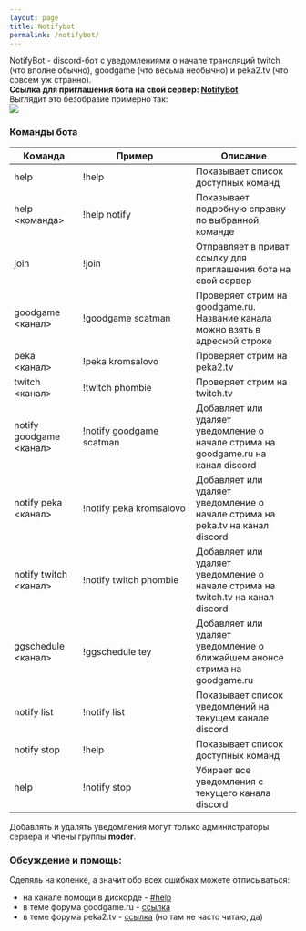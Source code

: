 ```yaml
---
layout: page
title: Notifybot
permalink: /notifybot/
---
```


NotifyBot - discord-бот с уведомлениями о начале трансляций twitch (что вполне обычно), goodgame (что весьма необычно) и peka2.tv (что совсем уж странно).  
**Ссылка для приглашения бота на свой сервер: [NotifyBot](https://discordapp.com/oauth2/authorize?scope=bot&client_id=271980523809669122&permissions=67357696)**  
Выглядит это безобразие примерно так:  
![](https://kavaban.ga/data/_uploaded/image/notifybot-twitch.png)

### Команды бота

| Команда                 | Пример                   | Описание                                                                          |
| ----------------------- | ------------------------ | --------------------------------------------------------------------------------- |
| help                    | !help                    | Показывает список доступных команд                                                |
| help <команда>          | !help notify             | Показывает подробную справку по выбранной команде                                 |
| join                    | !join                    | Отправляет в приват ссылку для приглашения бота на свой сервер                    |
| goodgame <канал>        | !goodgame scatman        | Проверяет стрим на goodgame.ru. Название канала можно взять в адресной строке     |
| peka  <канал>           | !peka kromsalovo         | Проверяет стрим на peka2.tv                                                       |
| twitch <канал>          | !twitch phombie          | Проверяет стрим на twitch.tv                                                      |
| notify goodgame <канал> | !notify goodgame scatman | Добавляет или удаляет уведомление о начале стрима на goodgame.ru на канал discord |
| notify peka <канал>     | !notify peka kromsalovo  | Добавляет или удаляет уведомление о начале стрима на peka.tv на канал discord     |
| notify twitch <канал>   | !notify twitch phombie   | Добавляет или удаляет уведомление о начале стрима на twitch.tv на канал discord   |
| ggschedule <канал>      | !ggschedule tey          | Добавляет или удаляет уведомление о ближайшем анонсе стрима на goodgame.ru        |
| notify list             | !notify list             | Показывает список уведомлений на текущем канале discord                           |
| notify stop             | !help                    | Показывает список доступных команд                                                |
| help                    | !notify stop             | Убирает все уведомления с текущего канала discord                                 |

Добавлять и удалять уведомления могут только администраторы сервера и члены группы **moder**.

### Обсуждение и помощь:
Сделяль на коленке, а значит обо всех ошибках можете отписываться:
-   на канале помощи в дискорде - [#help](https://discord.gg/4rV8kM8)
-   в теме форума goodgame.ru - [ссылка](https://goodgame.ru/topic/85406/)
-   в теме форума peka2.tv - [ссылка](https://forum.peka2.tv/threads/103388-Discord-%D0%B1%D0%BE%D1%82-%D1%81-%D1%83%D0%B2%D0%B5%D0%B4%D0%BE%D0%BC%D0%BB%D0%B5%D0%BD%D0%B8%D1%8F%D0%BC%D0%B8-%D0%BE-%D1%81%D1%82%D1%80%D0%B8%D0%BC%D0%B0%D1%85-Peka2-tv-Goodgame-%D0%B8-Twitch) (но там не часто читаю, да)
